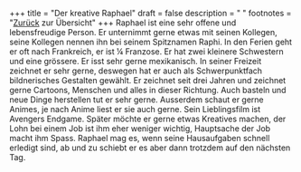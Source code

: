 +++
title = "Der kreative Raphael"
draft = false
description = " "
footnotes = "[Zurück](/about/) zur Übersicht"
+++
Raphael ist eine sehr offene und lebensfreudige Person. Er unternimmt gerne etwas mit seinen Kollegen, seine Kollegen nennen ihn bei seinem Spitznamen Raphi. In den Ferien geht er oft nach Frankreich, er ist ¼ Franzose. Er hat zwei kleinere Schwestern und eine grössere. Er isst sehr gerne mexikanisch. In seiner Freizeit zeichnet er sehr gerne, deswegen hat er auch als Schwerpunktfach bildnerisches Gestalten gewählt. Er zeichnet seit drei Jahren und zeichnet gerne Cartoons, Menschen und alles in dieser Richtung. Auch basteln und neue Dinge herstellen tut er sehr gerne. Ausserdem schaut er gerne Animes, je nach Anime liest er sie auch gerne. Sein Lieblingsfilm ist Avengers Endgame. Später möchte er gerne etwas Kreatives machen, der Lohn bei einem Job ist ihm eher weniger wichtig, Hauptsache der Job macht ihm Spass. Raphael mag es, wenn seine Hausaufgaben schnell erledigt sind, ab und zu schiebt er es aber dann trotzdem auf den nächsten Tag.